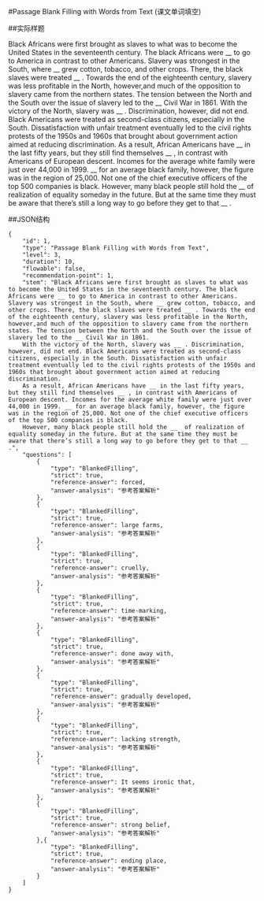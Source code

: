 #Passage Blank Filling with Words from Text (课文单词填空)

##实际样题

Black Africans were first brought as slaves to what was to become the United States in the seventeenth century. The black Africans were __ to go to America in contrast to other Americans. Slavery was strongest in the South, where __ grew cotton, tobacco, and other crops. There, the black slaves were treated __ . Towards the end of the eighteenth century, slavery was less profitable in the North, however,and much of the opposition to slavery came from the northern states. The tension between the North and the South over the issue of slavery led to the __ Civil War in 1861.
With the victory of the North, slavery was __ . Discrimination, however, did not end. Black Americans were treated as second-class citizens, especially in the South. Dissatisfaction with unfair treatment eventually led to the civil rights protests of the 1950s and 1960s that brought about government action aimed at reducing discrimination.
As a result, African Americans have __ in the last fifty years, but they still find themselves __ , in contrast with Americans of European descent. Incomes for the average white family were just over 44,000 in 1999. __ for an average black family, however, the figure was in the region of 25,000. Not one of the chief executive officers of the top 500 companies is black.
However, many black people still hold the __  of realization of equality someday in the future. But at the same time they must be aware that there’s still a long way to go before they get to that __ . 

##JSON结构

	{
		"id": 1,						
		"type": "Passage Blank Filling with Words from Text",			
		"level": 3,						
		"duration": 10,					
		"flowable": false,				
		"recommendation-point": 1,		
		"stem": "Black Africans were first brought as slaves to what was to become the United States in the seventeenth century. The black Africans were __ to go to America in contrast to other Americans. Slavery was strongest in the South, where __ grew cotton, tobacco, and other crops. There, the black slaves were treated __ . Towards the end of the eighteenth century, slavery was less profitable in the North, however,and much of the opposition to slavery came from the northern states. The tension between the North and the South over the issue of slavery led to the __ Civil War in 1861.
		With the victory of the North, slavery was __ . Discrimination, however, did not end. Black Americans were treated as second-class citizens, especially in the South. Dissatisfaction with unfair treatment eventually led to the civil rights protests of the 1950s and 1960s that brought about government action aimed at reducing discrimination.
		As a result, African Americans have __ in the last fifty years, but they still find themselves __ , in contrast with Americans of European descent. Incomes for the average white family were just over 44,000 in 1999. __ for an average black family, however, the figure was in the region of 25,000. Not one of the chief executive officers of the top 500 companies is black.
		However, many black people still hold the __  of realization of equality someday in the future. But at the same time they must be aware that there’s still a long way to go before they get to that __ .",
		"questions": [			
			{
				"type": "BlankedFilling",
				"strict": true,
				"reference-answer": forced,		
				"answer-analysis": "参考答案解析"
			},
			{
				"type": "BlankedFilling",
				"strict": true,
				"reference-answer": large farms,		
				"answer-analysis": "参考答案解析"
			},
			{
				"type": "BlankedFilling",
				"strict": true,
				"reference-answer": cruelly,		
				"answer-analysis": "参考答案解析"
			},
			{
				"type": "BlankedFilling",
				"strict": true,
				"reference-answer": time-marking,		
				"answer-analysis": "参考答案解析"
			},
			{
				"type": "BlankedFilling",
				"strict": true,
				"reference-answer": done away with,		
				"answer-analysis": "参考答案解析"
			},
			{
				"type": "BlankedFilling",
				"strict": true,
				"reference-answer": gradually developed,		
				"answer-analysis": "参考答案解析"
			},
			{
				"type": "BlankedFilling",
				"strict": true,
				"reference-answer": lacking strength,		
				"answer-analysis": "参考答案解析"
			},
			{
				"type": "BlankedFilling",
				"strict": true,
				"reference-answer": It seems ironic that,		
				"answer-analysis": "参考答案解析"
			},
			{
				"type": "BlankedFilling",
				"strict": true,
				"reference-answer": strong belief,		
				"answer-analysis": "参考答案解析"
			},{
				"type": "BlankedFilling",
				"strict": true,
				"reference-answer": ending place,		
				"answer-analysis": "参考答案解析"
			}
		]
	}